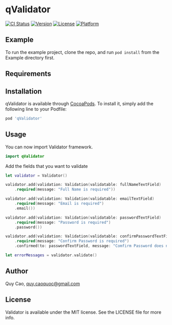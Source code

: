 # qValidator

[![CI Status](http://img.shields.io/travis/quytinypulse/qValidator.svg?style=flat)](https://travis-ci.org/caoquocquy/qValidator)
[![Version](https://img.shields.io/cocoapods/v/qValidator.svg?style=flat)](http://cocoapods.org/pods/qValidator)
[![License](https://img.shields.io/cocoapods/l/qValidator.svg?style=flat)](http://cocoapods.org/pods/qValidator)
[![Platform](https://img.shields.io/cocoapods/p/qValidator.svg?style=flat)](http://cocoapods.org/pods/qValidator)

## Example

To run the example project, clone the repo, and run `pod install` from the Example directory first.

## Requirements

## Installation

qValidator is available through [CocoaPods](http://cocoapods.org). To install
it, simply add the following line to your Podfile:

```ruby
pod 'qValidator'
```

## Usage 

You can now import Validator framework.

```swift
import qValidator
```

Add the fields that you want to validate

```swift
let validator = Validator()

validator.add(validation: Validation(validatable: fullNameTextField)
    .required(message: "Full Name is required"))

validator.add(validation: Validation(validatable: emailTextField)
    .required(message: "Email is required")
    .email())

validator.add(validation: Validation(validatable: passwordTextField)
    .required(message: "Password is required")
    .password())

validator.add(validation: Validation(validatable: confirmPasswordTextField)
    .required(message: "Confirm Password is required")
    .confirmed(to: passwordTextField, message: "Comfirm Password does not match"))

let errorMessages = validator.validate()
```

## Author

Quy Cao, quy.caoquoc@gmail.com

## License

Validator is available under the MIT license. See the LICENSE file for more info.
